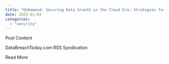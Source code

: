 ```yaml
---
title: "OnDemand: Securing Data Growth in the Cloud Era: Strategies for Cyber Resilience"
date: 2025-01-03
categories: 
  - "security"
---
```


Post Content

​DataBreachToday.com RSS Syndication

​Read More
